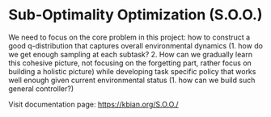 # Sub-Optimality Optimization (S.O.O.)
We need to focus on the core problem in this project: how to construct a good q-distribution that captures overall environmental dynamics (1. how do we get enough sampling at each subtask? 2. How can we gradually learn this cohesive picture, not focusing on the forgetting part, rather focus on building a holistic picture) while developing task specific policy that works well enough given current environmental status  (1. how can we build such general controller?)

Visit documentation page: https://kbian.org/S.O.O./
